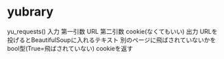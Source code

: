 # yubrary
yu_requests()
  入力
  第一引数 URL 第二引数 cookie(なくてもいい)
  出力
  URLを投げるとBeautifulSoupに入れるテキスト
  別のページに飛ばされていないかをbool型(True=飛ばされていない)
  cookieを返す


